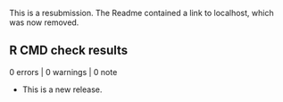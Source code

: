 This is a resubmission. The Readme contained a link to localhost, which was now removed.

## R CMD check results

0 errors | 0 warnings | 0 note

* This is a new release.

